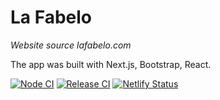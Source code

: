 # La Fabelo
*Website source lafabelo.com*

The app was built with Next.js, Bootstrap, React.

[![Node CI](https://github.com/corsicanec82/lafabelo-com/workflows/Node%20CI/badge.svg)](https://github.com/corsicanec82/lafabelo-com/actions)
[![Release CI](https://github.com/corsicanec82/lafabelo-com/workflows/Release%20CI/badge.svg)](https://github.com/corsicanec82/lafabelo-com/actions)
[![Netlify Status](https://api.netlify.com/api/v1/badges/a74b3eac-f789-4509-8713-a5f931c693e8/deploy-status)](https://app.netlify.com/sites/lafabelo/deploys)
